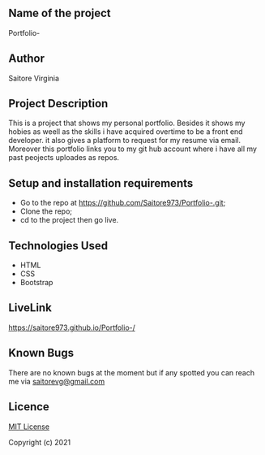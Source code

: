 ## Name of the project

Portfolio-

## Author
Saitore Virginia


## Project Description

This is a project that shows my personal portfolio. Besides it shows my hobies as weell as the skills i have acquired overtime to be a front end developer. it also gives a platform to request for my resume via email. Moreover this portfolio links you to my git hub account where i have all my past peojects uploades as repos.

## Setup and installation requirements

* Go to the repo at https://github.com/Saitore973/Portfolio-.git;
* Clone the repo;
* cd to the project then go live.

## Technologies Used
* HTML
* CSS
* Bootstrap


## LiveLink
 https://saitore973.github.io/Portfolio-/

## Known Bugs 

There are no known bugs at the moment but if any spotted you can reach me via saitorevg@gmail.com

## Licence

[MIT License](./LICENSE)

Copyright (c) 2021 

